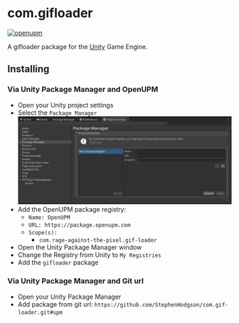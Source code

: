 # com.gifloader

[![openupm](https://img.shields.io/npm/v/com.gifloader?label=openupm&registry_uri=https://package.openupm.com)](https://openupm.com/packages/com.gifloader/)

A gifloader package for the [Unity](https://unity.com/) Game Engine.

## Installing

### Via Unity Package Manager and OpenUPM

- Open your Unity project settings
- Select the `Package Manager`
![scoped-registries](Documentation~/images/package-manager-scopes.png)
- Add the OpenUPM package registry:
  - `Name: OpenUPM`
  - `URL: https://package.openupm.com`
  - `Scope(s):`
    - `com.rage-against-the-pixel.gif-loader`
- Open the Unity Package Manager window
- Change the Registry from Unity to `My Registries`
- Add the `gifloader` package

### Via Unity Package Manager and Git url

- Open your Unity Package Manager
- Add package from git url: `https://github.com/StephenHodgson/com.gif-loader.git#upm`
